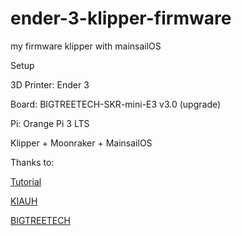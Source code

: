 # ender-3-klipper-firmware
my firmware klipper with mainsailOS

Setup

3D Printer: Ender 3

Board: BIGTREETECH-SKR-mini-E3 v3.0 (upgrade)

Pi: Orange Pi 3 LTS

Klipper + Moonraker + MainsailOS

Thanks to:

[Tutorial](https://3dpandme.com/2022/08/13/tutorial-orange-pi-zero-plus-klipper-install/)

[KIAUH](https://github.com/th33xitus/kiauh)

[BIGTREETECH](https://github.com/bigtreetech/BIGTREETECH-SKR-mini-E3/tree/master/firmware/V3.0/Klipper)



